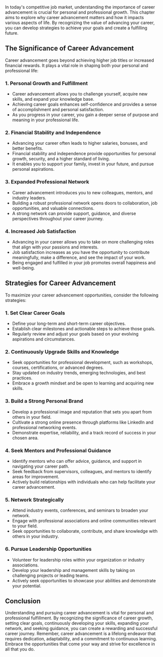 
In today's competitive job market, understanding the importance of career advancement is crucial for personal and professional growth. This chapter aims to explore why career advancement matters and how it impacts various aspects of life. By recognizing the value of advancing your career, you can develop strategies to achieve your goals and create a fulfilling future.

The Significance of Career Advancement
--------------------------------------

Career advancement goes beyond achieving higher job titles or increased financial rewards. It plays a vital role in shaping both your personal and professional life:

### 1. **Personal Growth and Fulfillment**

* Career advancement allows you to challenge yourself, acquire new skills, and expand your knowledge base.
* Achieving career goals enhances self-confidence and provides a sense of accomplishment and personal satisfaction.
* As you progress in your career, you gain a deeper sense of purpose and meaning in your professional life.

### 2. **Financial Stability and Independence**

* Advancing your career often leads to higher salaries, bonuses, and better benefits.
* Financial stability and independence provide opportunities for personal growth, security, and a higher standard of living.
* It enables you to support your family, invest in your future, and pursue personal aspirations.

### 3. **Expanded Professional Network**

* Career advancement introduces you to new colleagues, mentors, and industry leaders.
* Building a robust professional network opens doors to collaboration, job opportunities, and valuable connections.
* A strong network can provide support, guidance, and diverse perspectives throughout your career journey.

### 4. **Increased Job Satisfaction**

* Advancing in your career allows you to take on more challenging roles that align with your passions and interests.
* Job satisfaction increases as you have the opportunity to contribute meaningfully, make a difference, and see the impact of your work.
* Being engaged and fulfilled in your job promotes overall happiness and well-being.

Strategies for Career Advancement
---------------------------------

To maximize your career advancement opportunities, consider the following strategies:

### 1. **Set Clear Career Goals**

* Define your long-term and short-term career objectives.
* Establish clear milestones and actionable steps to achieve those goals.
* Regularly review and adjust your goals based on your evolving aspirations and circumstances.

### 2. **Continuously Upgrade Skills and Knowledge**

* Seek opportunities for professional development, such as workshops, courses, certifications, or advanced degrees.
* Stay updated on industry trends, emerging technologies, and best practices.
* Embrace a growth mindset and be open to learning and acquiring new skills.

### 3. **Build a Strong Personal Brand**

* Develop a professional image and reputation that sets you apart from others in your field.
* Cultivate a strong online presence through platforms like LinkedIn and professional networking events.
* Demonstrate expertise, reliability, and a track record of success in your chosen area.

### 4. **Seek Mentors and Professional Guidance**

* Identify mentors who can offer advice, guidance, and support in navigating your career path.
* Seek feedback from supervisors, colleagues, and mentors to identify areas for improvement.
* Actively build relationships with individuals who can help facilitate your career advancement.

### 5. **Network Strategically**

* Attend industry events, conferences, and seminars to broaden your network.
* Engage with professional associations and online communities relevant to your field.
* Seek opportunities to collaborate, contribute, and share knowledge with others in your industry.

### 6. **Pursue Leadership Opportunities**

* Volunteer for leadership roles within your organization or industry associations.
* Develop your leadership and management skills by taking on challenging projects or leading teams.
* Actively seek opportunities to showcase your abilities and demonstrate your potential.

Conclusion
----------

Understanding and pursuing career advancement is vital for personal and professional fulfillment. By recognizing the significance of career growth, setting clear goals, continuously developing your skills, expanding your network, and seeking guidance, you can create a rewarding and successful career journey. Remember, career advancement is a lifelong endeavor that requires dedication, adaptability, and a commitment to continuous learning. Embrace the opportunities that come your way and strive for excellence in all that you do.
